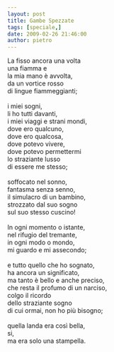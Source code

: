 ```yaml
---
layout: post
title: Gambe Spezzate
tags: [speciale,]
date: 2009-02-26 21:46:00
author: pietro
---
```

La fisso ancora una volta<br/>una fiamma e<br/>la mia mano è avvolta,<br/>da un vortice rosso<br/>di lingue fiammeggianti;<br/><br/>i miei sogni,<br/>li ho tutti davanti,<br/>i miei viaggi e strani mondi,<br/>dove ero qualcuno,<br/>dove ero qualcosa,<br/>dove potevo vivere,<br/>dove potevo permettermi<br/>lo straziante lusso<br/>di essere me stesso;<br/><br/>soffocato nel sonno,<br/>fantasma senza senno,<br/>il simulacro di un bambino,<br/>strozzato dal suo sogno<br/>sul suo stesso cuscino!<br/><br/>In ogni momento o istante,<br/>nel rifugio del tremante,<br/>in ogni modo o mondo,<br/>mi guardo e mi assecondo;<br/><br/>e tutto quello che ho sognato,<br/>ha ancora un significato,<br/>ma tanto è bello e anche preciso,<br/>che resta il profumo di un narciso,<br/>colgo il ricordo<br/>dello straziante sogno<br/>di cui ormai, non ho più bisogno;<br/><br/>quella landa era così bella,<br/>si,<br/>ma era solo una stampella.
